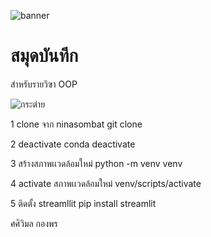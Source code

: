 ![banner](https://picsum.photos/800/250)

# สมุดบันทีก

สำหรับรายวิฃา OOP

![กระต่าย](https://github.com/Tsaiwimon/Tsaiwimon.github.io/assets/159878347/3e5d2cc0-1682-4839-9575-bf09fc2f708d)

1 clone จาก ninasombat
git clone

2 deactivate
conda deactivate

3 สร้างสภาพเเวดล้อมใหม่
python -m venv venv

4 activate สภาพเเวดล้อมใหม่
venv/scripts/activate

5 ติดตั้ง streamllit
pip install streamlit

ศศิวิมล  กองพร

